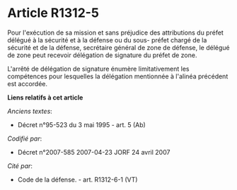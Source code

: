 # Article R1312-5

Pour l'exécution de sa mission et sans préjudice des attributions du préfet délégué à la sécurité et à la défense ou du sous-
préfet chargé de la sécurité et de la défense, secrétaire général de zone de défense, le délégué de zone peut recevoir
délégation de signature du préfet de zone.

L'arrêté de délégation de signature énumère limitativement les compétences pour lesquelles la délégation mentionnée à
l'alinéa précédent est accordée.

**Liens relatifs à cet article**

_Anciens textes_:

  - Décret n°95-523 du 3 mai 1995 - art. 5 (Ab)

_Codifié par_:

  - Décret n°2007-585 2007-04-23 JORF 24 avril 2007

_Cité par_:

  - Code de la défense. - art. R1312-6-1 (VT)
